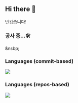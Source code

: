 ## Hi there 👋
반갑습니다!

<!--
**8parks/8parks** is a ✨ _special_ ✨ repository because its `README.md` (this file) appears on your GitHub profile.

Here are some ideas to get you started:

- 🔭 I’m currently working on ...
- 🌱 I’m currently learning ...
- 👯 I’m looking to collaborate on ...
- 🤔 I’m looking for help with ...
- 💬 Ask me about ...
- 📫 How to reach me: ...
- 😄 Pronouns: ...
- ⚡ Fun fact: ...

![Top Langs](https://github-readme-stats.vercel.app/api/top-langs/?username=8parks&include_orgs=true&layout=compact)
﻿

-->

### 공사 중...🛠️
&nsbp; 

### Languages (commit-based)
![](https://raw.githubusercontent.com/8parks/8parks/cards-output/profile-summary-card-output/default/3-most-commit-language.svg)

### Languages (repos-based)
![](https://raw.githubusercontent.com/8parks/8parks/cards-output/profile-summary-card-output/default/2-repos-per-language.svg)


